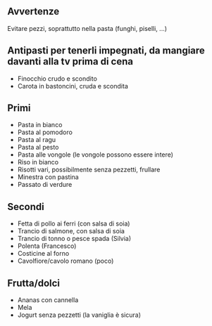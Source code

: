 ## Avvertenze
Evitare pezzi, soprattutto nella pasta (funghi, piselli, ...)

## Antipasti per tenerli impegnati, da mangiare davanti alla tv prima di cena
- Finocchio crudo e scondito
- Carota in bastoncini, cruda e scondita

## Primi
- Pasta in bianco
- Pasta al pomodoro
- Pasta al ragu
- Pasta al pesto
- Pasta alle vongole (le vongole possono essere intere)
- Riso in bianco
- Risotti vari, possibilmente senza pezzetti, frullare
- Minestra con pastina
- Passato di verdure

## Secondi
- Fetta di pollo ai ferri (con salsa di soia)
- Trancio di salmone, con salsa di soia
- Trancio di tonno o pesce spada (Silvia)
- Polenta (Francesco)
- Costicine al forno
- Cavolfiore/cavolo romano (poco)

## Frutta/dolci
- Ananas con cannella
- Mela
- Jogurt senza pezzetti (la vaniglia è sicura)
